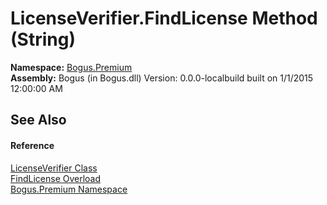 # LicenseVerifier.FindLicense Method (String)
 

**Namespace:**&nbsp;<a href="N_Bogus_Premium">Bogus.Premium</a><br />**Assembly:**&nbsp;Bogus (in Bogus.dll) Version: 0.0.0-localbuild built on 1/1/2015 12:00:00 AM

## See Also


#### Reference
<a href="T_Bogus_Premium_LicenseVerifier">LicenseVerifier Class</a><br /><a href="Overload_Bogus_Premium_LicenseVerifier_FindLicense">FindLicense Overload</a><br /><a href="N_Bogus_Premium">Bogus.Premium Namespace</a><br />